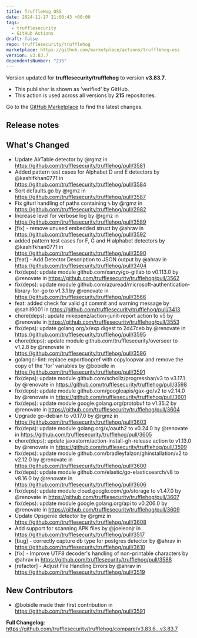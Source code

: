 ```yaml
---
title: TruffleHog OSS
date: 2024-11-17 21:00:43 +00:00
tags:
  - trufflesecurity
  - GitHub Actions
draft: false
repo: trufflesecurity/trufflehog
marketplace: https://github.com/marketplace/actions/trufflehog-oss
version: v3.83.7
dependentsNumber: "215"
---
```



Version updated for **trufflesecurity/trufflehog** to version **v3.83.7**.
- This publisher is shown as 'verified' by GitHub.
- This action is used across all versions by **215** repositories.

Go to the [GitHub Marketplace](https://github.com/marketplace/actions/trufflehog-oss) to find the latest changes.

## Release notes

## What's Changed
* Update AirTable detector by @rgmz in https://github.com/trufflesecurity/trufflehog/pull/3581
* Added pattern test cases for Alphabet D and E detectors by @kashifkhan0771 in https://github.com/trufflesecurity/trufflehog/pull/3584
* Sort defaults.go by @rgmz in https://github.com/trufflesecurity/trufflehog/pull/3587
* Fix giturl handling of paths containing `%` by @rgmz in https://github.com/trufflesecurity/trufflehog/pull/2982
* Increase level for verbose log by @rgmz in https://github.com/trufflesecurity/trufflehog/pull/3589
* [fix] - remove unused embedded struct by @ahrav in https://github.com/trufflesecurity/trufflehog/pull/3592
* added pattern test cases for F, G and H alphabet detectors by @kashifkhan0771 in https://github.com/trufflesecurity/trufflehog/pull/3590
* [feat] - Add Detector Description to JSON output by @ahrav in https://github.com/trufflesecurity/trufflehog/pull/3404
* fix(deps): update module github.com/xanzy/go-gitlab to v0.113.0 by @renovate in https://github.com/trufflesecurity/trufflehog/pull/3562
* fix(deps): update module github.com/azuread/microsoft-authentication-library-for-go to v1.3.1 by @renovate in https://github.com/trufflesecurity/trufflehog/pull/3566
* feat: added check for valid git commit and warning message by @sahil9001 in https://github.com/trufflesecurity/trufflehog/pull/3413
* chore(deps): update mikepenz/action-junit-report action to v5 by @renovate in https://github.com/trufflesecurity/trufflehog/pull/3553
* fix(deps): update golang.org/x/exp digest to 2d47ceb by @renovate in https://github.com/trufflesecurity/trufflehog/pull/3595
* chore(deps): update module github.com/trufflesecurity/overseer to v1.2.8 by @renovate in https://github.com/trufflesecurity/trufflehog/pull/3596
* golangci-lint: replace exportloopref with copyloopvar and remove the copy of the 'for' variables by @bobidle in https://github.com/trufflesecurity/trufflehog/pull/3591
* fix(deps): update module github.com/schollz/progressbar/v3 to v3.17.1 by @renovate in https://github.com/trufflesecurity/trufflehog/pull/3598
* fix(deps): update module github.com/googleapis/gax-go/v2 to v2.14.0 by @renovate in https://github.com/trufflesecurity/trufflehog/pull/3601
* fix(deps): update module google.golang.org/protobuf to v1.35.2 by @renovate in https://github.com/trufflesecurity/trufflehog/pull/3604
* Upgrade go-debian to v0.17.0 by @rgmz in https://github.com/trufflesecurity/trufflehog/pull/3603
* fix(deps): update module golang.org/x/oauth2 to v0.24.0 by @renovate in https://github.com/trufflesecurity/trufflehog/pull/3605
* chore(deps): update jaxxstorm/action-install-gh-release action to v1.13.0 by @renovate in https://github.com/trufflesecurity/trufflehog/pull/3599
* fix(deps): update module github.com/bradleyfalzon/ghinstallation/v2 to v2.12.0 by @renovate in https://github.com/trufflesecurity/trufflehog/pull/3600
* fix(deps): update module github.com/elastic/go-elasticsearch/v8 to v8.16.0 by @renovate in https://github.com/trufflesecurity/trufflehog/pull/3606
* fix(deps): update module cloud.google.com/go/storage to v1.47.0 by @renovate in https://github.com/trufflesecurity/trufflehog/pull/3607
* fix(deps): update module google.golang.org/api to v0.206.0 by @renovate in https://github.com/trufflesecurity/trufflehog/pull/3609
* Update Opsgenie detector by @rgmz in https://github.com/trufflesecurity/trufflehog/pull/3608
* Add support for scanning APK files by @joeleonjr in https://github.com/trufflesecurity/trufflehog/pull/3517
* [bug] - correctly capture db type for postgres detector by @ahrav in https://github.com/trufflesecurity/trufflehog/pull/3610
* [fix] - Improve UTF8 decoder's handling of non-printable characters by @ahrav in https://github.com/trufflesecurity/trufflehog/pull/3588
* [refactor] - Adjust File Handling Errors by @ahrav in https://github.com/trufflesecurity/trufflehog/pull/3519

## New Contributors
* @bobidle made their first contribution in https://github.com/trufflesecurity/trufflehog/pull/3591

**Full Changelog**: https://github.com/trufflesecurity/trufflehog/compare/v3.83.6...v3.83.7
